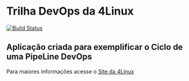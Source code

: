# Trilha DevOps da 4Linux

<!-- Altere a Flag abaixo com sua URL do Travis -->
[![Build Status](https://travis-ci.org/RenanC4/multi-test-2.svg?branch=master)](https://travis-ci.org/RenanC4/multi-test-2)

## Aplicação criada para exemplificar o Ciclo de uma PipeLine DevOps


Para maiores informações acesse o [Site da 4Linux](https://www.4linux.com.br/cursos/devops)
